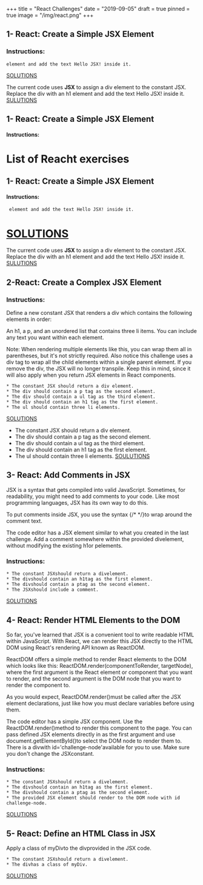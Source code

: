 +++
title = "React Challenges"
date = "2019-09-05"
draft = true
pinned = true
image = "/img/react.png"
+++

## 1- React: Create a Simple JSX Element 
### Instructions: 
    element and add the text Hello JSX! inside it. 
[SOLUTIONS](https://github.com/chiarabdy/lernblogTesting/blob/master/content/challenges/ch000.jsx)

The current code uses **JSX** to assign a div element to the constant JSX. Replace the div with an h1 element and add the text Hello JSX! inside it. 
[SULUTIONS](https://github.com/chiarabdy/lernblogTesting/blob/master/content/challenges/ch000.jsx)

## 1- React: Create a Simple JSX Element

#### Instructions:

# List of Reacht exercises
## 1- React: Create a Simple JSX Element 
#### Instructions: 
     element and add the text Hello JSX! inside it. 
[SOLUTIONS](https://github.com/chiarabdy/lernblogTesting/blob/master/content/challenges/ch000.jsx)
=======
The current code uses **JSX** to assign a div element to the constant JSX. Replace the div with an h1 element and add the text Hello JSX! inside it. 
[SULUTIONS](https://github.com/chiarabdy/lernblogTesting/blob/master/content/challenges/ch000.jsx)

## 2-React: Create a Complex JSX Element

### Instructions:

Define a new constant JSX that renders a div which contains the following elements in order:

An h1, a p, and an unordered list that contains three li items. You can include any text you want within each element.

Note: When rendering multiple elements like this, you can wrap them all in parentheses, but it's not strictly required. Also notice this challenge uses a div tag to wrap all the child elements within a single parent element. If you remove the div, the JSX will no longer transpile. Keep this in mind, since it will also apply when you return JSX elements in React components.

    * The constant JSX should return a div element.
    * The div should contain a p tag as the second element.
    * The div should contain a ul tag as the third element.
    * The div should contain an h1 tag as the first element.
    * The ul should contain three li elements.

[SOLUTIONS](https://github.com/chiarabdy/lernblogTesting/blob/master/content/challenges/ch001.jsx)

* The constant JSX should return a div element.
* The div should contain a p tag as the second element.
* The div should contain a ul tag as the third element.
* The div should contain an h1 tag as the first element.
* The ul should contain three li elements.
    [SOULUTIONS](https://github.com/chiarabdy/lernblogTesting/blob/master/content/challenges/ch001.jsx)

## 3- React: Add Comments in JSX

JSX is a syntax that gets compiled into valid JavaScript. Sometimes, for readability, you might need to add comments to your code. Like most programming languages, JSX has its own way to do this.

To put comments inside JSX, you use the syntax {/\* \*/}to wrap around the comment text.

The code editor has a JSX element similar to what you created in the last challenge. Add a comment somewhere within the provided divelement, without modifying the existing h1or pelements.

### Instructions:

    * The constant JSXshould return a divelement.
    * The divshould contain an h1tag as the first element.
    * The divshould contain a ptag as the second element.
    * The JSXshould include a comment.

[SOLUTIONS](https://github.com/chiarabdy/lernblogTesting/blob/master/content/challenges/ch002.jsx)

## 4- React: Render HTML Elements to the DOM
So far, you've learned that JSX is a convenient tool to write readable HTML within JavaScript. With React, we can render this JSX directly to the HTML DOM using React's rendering API known as ReactDOM.

ReactDOM offers a simple method to render React elements to the DOM which looks like this: ReactDOM.render(componentToRender, targetNode), where the first argument is the React element or component that you want to render, and the second argument is the DOM node that you want to render the component to.

As you would expect, ReactDOM.render()must be called after the JSX element declarations, just like how you must declare variables before using them.


The code editor has a simple JSX component. Use the ReactDOM.render()method to render this component to the page. You can pass defined JSX elements directly in as the first argument and use document.getElementById()to select the DOM node to render them to. There is a divwith id='challenge-node'available for you to use. Make sure you don't change the JSXconstant.
### Instructions:

    * The constant JSXshould return a divelement.
    * The divshould contain an h1tag as the first element.
    * The divshould contain a ptag as the second element.
    * The provided JSX element should render to the DOM node with id challenge-node.

  [SOLUTIONS](https://github.com/chiarabdy/lernblogTesting/blob/master/content/challenges/ch003.jsx)

## 5- React: Define an HTML Class in JSX
Apply a class of myDivto the divprovided in the JSX code.

    * The constant JSXshould return a divelement.
    * The divhas a class of myDiv.
[SOLUTIONS](https://github.com/chiarabdy/lernblogTesting/blob/master/content/challenges/ch004.jsx)

